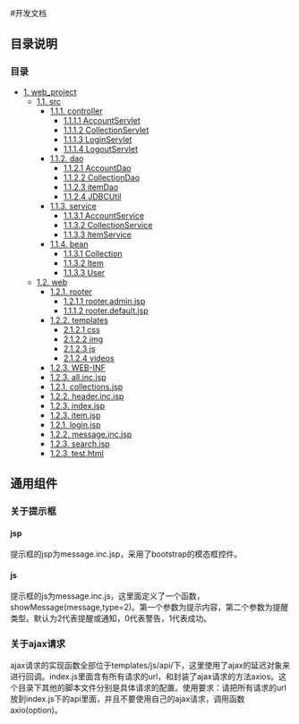 #开发文档
## 目录说明
### 目录
<!-- TOC -->

- [1. web_project](#)
  - [1.1. src](#)
    - [1.1.1. controller](#)
      - [1.1.1.1 AccountServlet](#)
      - [1.1.1.2 CollectionServlet](#)
      - [1.1.1.3 LoginServlet](#)
      - [1.1.1.4 LogoutServlet](#)
    - [1.1.2. dao ](#)
      - [1.1.2.1 AccountDao](#)
      - [1.1.2.2 CollectionDao](#)
      - [1.1.2.3 itemDao](#)
      - [1.1.2.4 JDBCUtil](#)
    - [1.1.3. service](#)
      - [1.1.3.1 AccountService](#)
      - [1.1.3.2 CollectionService](#)
      - [1.1.3.3 ItemService](#)
    - [1.1.4. bean](#)
      - [1.1.3.1 Collection](#)
      - [1.1.3.2 Item](#)
      - [1.1.3.3 User](#)
  - [1.2. web](#12-appgeo)
    - [1.2.1. rooter](#)
      - [1.2.1.1 rooter.admin.jsp](#)
      - [1.1.1.2 rooter.default.jsp](#)      
    - [1.2.2. templates](#)
      - [2.1.2.1 css](#)
      - [2.1.2.2 img](#)
      - [2.1.2.3 js](#)
      - [2.1.2.4 videos](#)
    - [1.2.3. WEB-INF](#)
    - [1.2.3. all.inc.jsp](#)
    - [1.2.1. collections.jsp](#)
    - [1.2.2. header.inc.jsp](#)
    - [1.2.3. index.jsp](#)
    - [1.2.3. item.jsp](#)
    - [1.2.1. login.jsp](#)
    - [1.2.2. message.inc.jsp](#)
    - [1.2.3. search.jsp](#)
    - [1.2.3. test.html](#)
<!-- /TOC -->
## 通用组件
### 关于提示框
#### jsp
提示框的jsp为message.inc.jsp，采用了bootstrap的模态框控件。
#### js
提示框的js为message.inc.js，这里面定义了一个函数，showMessage(message,type=2)。第一个参数为提示内容，第二个参数为提醒类型。默认为2代表提醒或通知，0代表警告，1代表成功。
### 关于ajax请求
ajax请求的实现函数全部位于templates/js/api/下，这里使用了ajax的延迟对象来进行回调。index.js里面含有所有请求的url，和封装了ajax请求的方法axios。这个目录下其他的脚本文件分别是具体请求的配置。使用要求：请把所有请求的url放到index.js下的api里面，并且不要使用自己的ajax请求，调用函数axio(option)。
###

